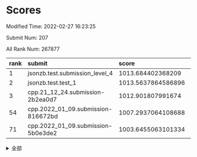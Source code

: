 # Scores

Modified Time: 2022-02-27 16:23:25

Submit Num: 207

All Rank Num: 267877

| rank |               submit               |       score        |       sigma        | pk_num |
| :--- | :--------------------------------- | :----------------- | :----------------- | :----- |
| 1    | jsonzb.test.submission_level_4     | 1013.684402368209  | 0.8069496909220022 | 5176   |
| 2    | jsonzb.test.test_1                 | 1013.5637864586896 | 0.8109534168344589 | 5176   |
| 3    | cpp.21_12_24.submission-2b2ea0d7   | 1012.901807991674  | 0.8002391408057059 | 5178   |
| 54   | cpp.2022_01_09.submission-816672bd | 1007.2937064108688 | 0.727596041396294  | 5174   |
| 71   | cpp.2022_01_09.submission-5b0e3de2 | 1003.6455063101334 | 0.7165159448336275 | 5173   |


<details>
<summary>全部</summary>

| rank |                 submit                 |       score        |       sigma        | pk_num |
| :--- | :------------------------------------- | :----------------- | :----------------- | :----- |
| 1    | jsonzb.test.submission_level_4         | 1013.684402368209  | 0.8069496909220022 | 5176   |
| 2    | jsonzb.test.test_1                     | 1013.5637864586896 | 0.8109534168344589 | 5176   |
| 3    | cpp.21_12_24.submission-2b2ea0d7       | 1012.901807991674  | 0.8002391408057059 | 5178   |
| 4    | gobigger.level_3.submission_level_3_44 | 1011.8821593831263 | 0.7703864120098433 | 5182   |
| 5    | gobigger.level_3.submission_level_3_38 | 1011.8820860788949 | 0.7751128401960605 | 5175   |
| 6    | gobigger.level_3.submission_level_3_5  | 1011.2573093259822 | 0.7980545020237555 | 5174   |
| 7    | gobigger.level_3.submission_level_3_8  | 1010.9848299708411 | 0.7694309190767668 | 5177   |
| 8    | gobigger.level_3.submission_level_3_19 | 1010.9230212360239 | 0.7664164474103674 | 5180   |
| 9    | gobigger.level_3.submission_level_3_31 | 1010.9035614731575 | 0.76718405464676   | 5180   |
| 10   | gobigger.level_3.submission_level_3_34 | 1010.9033241451348 | 0.7411882140310078 | 5177   |
| 11   | gobigger.level_3.submission_level_3_42 | 1010.738449381069  | 0.7507948565913398 | 5179   |
| 12   | gobigger.level_3.submission_level_3_37 | 1010.7103061831873 | 0.7573674498572104 | 5174   |
| 13   | gobigger.level_3.submission_level_3_32 | 1010.6830654450948 | 0.7611489235109377 | 5179   |
| 14   | gobigger.level_3.submission_level_3_18 | 1010.6370646578819 | 0.7741922795838337 | 5171   |
| 15   | gobigger.level_3.submission_level_3_46 | 1010.3620271571511 | 0.7709990869688466 | 5175   |
| 16   | gobigger.level_3.submission_level_3_15 | 1010.314238105112  | 0.7704681335293492 | 5179   |
| 17   | gobigger.level_3.submission_level_3_36 | 1010.2800559065952 | 0.7565335573631196 | 5173   |
| 18   | gobigger.level_3.submission_level_3_28 | 1010.2495416107348 | 0.7746531585442678 | 5174   |
| 19   | gobigger.level_3.submission_level_3_40 | 1010.2357817237657 | 0.759563766945345  | 5182   |
| 20   | gobigger.level_3.submission_level_3_16 | 1010.1801296739724 | 0.7615233236401934 | 5171   |
| 21   | gobigger.level_3.submission_level_3_24 | 1010.1445539161577 | 0.7686682420493898 | 5177   |
| 22   | gobigger.level_3.submission_level_3_3  | 1010.1087708221471 | 0.7612680355772814 | 5176   |
| 23   | gobigger.level_3.submission_level_3_22 | 1010.1068299001666 | 0.7685573829031301 | 5176   |
| 24   | gobigger.level_3.submission_level_3_30 | 1010.074003246532  | 0.7658537191533709 | 5175   |
| 25   | gobigger.level_3.submission_level_3_25 | 1010.0020131650627 | 0.7672745821046586 | 5173   |
| 26   | gobigger.level_3.submission_level_3_35 | 1009.9888160090984 | 0.7747581252530128 | 5173   |
| 27   | gobigger.level_3.submission_level_3_10 | 1009.9795967333622 | 0.7590341336465325 | 5176   |
| 28   | gobigger.level_3.submission_level_3_6  | 1009.9619261202047 | 0.7883578970780617 | 5177   |
| 29   | gobigger.level_3.submission_level_3_48 | 1009.9384920023898 | 0.7604647857286532 | 5179   |
| 30   | gobigger.level_3.submission_level_3_7  | 1009.9157428732123 | 0.7427328933341296 | 5176   |
| 31   | gobigger.level_3.submission_level_3_23 | 1009.8703075645586 | 0.7532061173171287 | 5175   |
| 32   | gobigger.level_3.submission_level_3_1  | 1009.8628354042324 | 0.7547446758591871 | 5177   |
| 33   | gobigger.level_3.submission_level_3_14 | 1009.8616293249119 | 0.741816198233166  | 5177   |
| 34   | gobigger.level_3.submission_level_3_41 | 1009.8200072740118 | 0.7386817807047515 | 5175   |
| 35   | gobigger.level_3.submission_level_3_4  | 1009.8133395267816 | 0.7573266774280532 | 5178   |
| 36   | gobigger.level_3.submission_level_3_21 | 1009.7777727218607 | 0.758807052158617  | 5171   |
| 37   | gobigger.level_3.submission_level_3_33 | 1009.7363899653978 | 0.7526860317736358 | 5177   |
| 38   | gobigger.level_3.submission_level_3_27 | 1009.5515176633086 | 0.7701869233653792 | 5178   |
| 39   | gobigger.level_3.submission_level_3_39 | 1009.5312997270782 | 0.745083925778541  | 5176   |
| 40   | gobigger.level_3.submission_level_3_12 | 1009.5310494861907 | 0.7575204364033176 | 5172   |
| 41   | gobigger.level_3.submission_level_3_13 | 1009.4074399808284 | 0.7500102030572918 | 5175   |
| 42   | gobigger.level_3.submission_level_3_45 | 1009.3735246249295 | 0.7510180752506893 | 5179   |
| 43   | gobigger.level_3.submission_level_3_2  | 1009.3714553089791 | 0.7479268752766914 | 5177   |
| 44   | gobigger.level_3.submission_level_3_9  | 1009.3594405861293 | 0.7359213138328853 | 5180   |
| 45   | gobigger.level_3.submission_level_3_47 | 1009.2842806103369 | 0.7522100235981568 | 5174   |
| 46   | gobigger.level_3.submission_level_3_43 | 1009.1184593872343 | 0.7280723564626647 | 5172   |
| 47   | gobigger.level_3.submission_level_3_20 | 1009.0311615179323 | 0.7386148639341963 | 5175   |
| 48   | gobigger.level_3.submission_level_3_11 | 1009.0015895342476 | 0.7446027989124167 | 5178   |
| 49   | gobigger.level_3.submission_level_3_17 | 1008.9803228839534 | 0.7351256686383504 | 5177   |
| 50   | gobigger.level_3.submission_level_3_26 | 1008.7706988332657 | 0.7418053072574434 | 5177   |
| 51   | gobigger.level_3.submission_level_3_0  | 1008.6584676996637 | 0.7497082079841206 | 5175   |
| 52   | gobigger.level_3.submission_level_3_49 | 1008.4872243400839 | 0.7306136959003235 | 5174   |
| 53   | gobigger.level_3.submission_level_3_29 | 1008.1966675092808 | 0.7581528106608028 | 5176   |
| 54   | cpp.2022_01_09.submission-816672bd     | 1007.2937064108688 | 0.727596041396294  | 5174   |
| 55   | gobigger.level_1.submission_level_1_42 | 1004.9847706911199 | 0.7292073514771955 | 5177   |
| 56   | gobigger.level_1.submission_level_1_17 | 1004.9789635194563 | 0.7247097988205999 | 5183   |
| 57   | gobigger.level_1.submission_level_1_1  | 1004.7576918813174 | 0.7352953502362933 | 5174   |
| 58   | gobigger.level_1.submission_level_1_13 | 1004.6798835039633 | 0.7150806877092448 | 5175   |
| 59   | gobigger.level_1.submission_level_1_46 | 1004.4650298384313 | 0.7117411414430971 | 5174   |
| 60   | gobigger.level_1.submission_level_1_7  | 1004.2041849668069 | 0.7167394182931514 | 5179   |
| 61   | gobigger.level_1.submission_level_1_40 | 1004.0724922832816 | 0.7191588517426584 | 5174   |
| 62   | gobigger.level_1.submission_level_1_32 | 1004.0357991057346 | 0.7202522826996471 | 5176   |
| 63   | gobigger.level_1.submission_level_1_5  | 1003.9469092267651 | 0.7006358244793676 | 5176   |
| 64   | gobigger.level_1.submission_level_1_24 | 1003.9344073992481 | 0.7233296162942411 | 5178   |
| 65   | gobigger.level_1.submission_level_1_15 | 1003.8355193651545 | 0.7234224274564357 | 5178   |
| 66   | gobigger.level_1.submission_level_1_16 | 1003.8221589369856 | 0.7229074883024391 | 5178   |
| 67   | gobigger.level_1.submission_level_1_49 | 1003.7431872516875 | 0.7245008276042357 | 5179   |
| 68   | gobigger.level_1.submission_level_1_41 | 1003.6964461214824 | 0.7133078409641608 | 5179   |
| 69   | gobigger.level_1.submission_level_1_11 | 1003.6494750449885 | 0.7207138290887212 | 5171   |
| 70   | gobigger.level_1.submission_level_1_19 | 1003.6465592173247 | 0.7110561630434666 | 5176   |
| 71   | cpp.2022_01_09.submission-5b0e3de2     | 1003.6455063101334 | 0.7165159448336275 | 5173   |
| 72   | gobigger.level_1.submission_level_1_48 | 1003.6341960322146 | 0.7077372834405432 | 5173   |
| 73   | gobigger.level_1.submission_level_1_25 | 1003.6250056286738 | 0.7128553849870967 | 5177   |
| 74   | gobigger.level_1.submission_level_1_39 | 1003.6133863568525 | 0.7195959636043261 | 5180   |
| 75   | gobigger.level_1.submission_level_1_29 | 1003.603703772361  | 0.7138746484162236 | 5173   |
| 76   | gobigger.level_1.submission_level_1_47 | 1003.5583572620566 | 0.7214052237773746 | 5174   |
| 77   | gobigger.level_1.submission_level_1_38 | 1003.5074730598992 | 0.7134499594466673 | 5176   |
| 78   | gobigger.level_1.submission_level_1_34 | 1003.4648325868806 | 0.730018845164272  | 5180   |
| 79   | gobigger.level_1.submission_level_1_30 | 1003.4454171970897 | 0.7110070983874435 | 5172   |
| 80   | gobigger.level_1.submission_level_1_20 | 1003.3972215860679 | 0.7177659106411793 | 5180   |
| 81   | gobigger.level_1.submission_level_1_36 | 1003.2704830266575 | 0.7130028766561898 | 5181   |
| 82   | gobigger.level_1.submission_level_1_28 | 1003.2168357860925 | 0.7134985159228867 | 5172   |
| 83   | gobigger.level_1.submission_level_1_10 | 1003.204497730025  | 0.7278413724052123 | 5174   |
| 84   | gobigger.level_1.submission_level_1_37 | 1003.1408698195781 | 0.7161942010239561 | 5182   |
| 85   | gobigger.level_1.submission_level_1_9  | 1003.072430848253  | 0.7208813703654091 | 5175   |
| 86   | gobigger.level_1.submission_level_1_35 | 1003.0438070035297 | 0.7180832514773209 | 5178   |
| 87   | gobigger.level_1.submission_level_1_14 | 1003.0336069250687 | 0.7101227926207265 | 5180   |
| 88   | gobigger.level_1.submission_level_1_12 | 1003.0227386479546 | 0.7201676213130833 | 5174   |
| 89   | gobigger.level_1.submission_level_1_2  | 1003.0042601785821 | 0.7264086227178702 | 5182   |
| 90   | gobigger.level_1.submission_level_1_8  | 1002.9676926474275 | 0.7121325869560625 | 5179   |
| 91   | gobigger.level_1.submission_level_1_31 | 1002.935124000025  | 0.7073746171667948 | 5179   |
| 92   | gobigger.level_1.submission_level_1_27 | 1002.8688202828312 | 0.72491857482648   | 5177   |
| 93   | gobigger.level_1.submission_level_1_4  | 1002.74345836171   | 0.704300811831832  | 5177   |
| 94   | gobigger.level_1.submission_level_1_21 | 1002.7404639228187 | 0.7077760988290812 | 5177   |
| 95   | gobigger.level_1.submission_level_1_33 | 1002.7104011268169 | 0.7192074116802258 | 5174   |
| 96   | gobigger.level_1.submission_level_1_43 | 1002.6798144141737 | 0.7076554326760117 | 5179   |
| 97   | gobigger.level_1.submission_level_1_45 | 1002.6489120935137 | 0.7162218476060199 | 5179   |
| 98   | gobigger.level_1.submission_level_1_6  | 1002.526118360044  | 0.713107247284909  | 5179   |
| 99   | gobigger.level_1.submission_level_1_23 | 1002.4841998838651 | 0.7112808968945237 | 5177   |
| 100  | gobigger.level_1.submission_level_1_18 | 1002.3714324977419 | 0.7153827056575329 | 5181   |
| 101  | gobigger.level_1.submission_level_1_26 | 1002.3428261429535 | 0.7091454973915151 | 5171   |
| 102  | gobigger.level_1.submission_level_1_3  | 1002.3276420329698 | 0.7192377994492201 | 5179   |
| 103  | gobigger.level_1.submission_level_1_22 | 1002.2310859360823 | 0.7201940224655142 | 5172   |
| 104  | gobigger.level_1.submission_level_1_44 | 1002.0822270413652 | 0.7200299522928493 | 5177   |
| 105  | gobigger.level_1.submission_level_1_0  | 1001.866761922932  | 0.7072272542687914 | 5174   |
| 106  | gobigger.random.submission_random_38   | 997.1554522143603  | 0.7002908475415544 | 5176   |
| 107  | gobigger.random.submission_random_36   | 997.1235593223242  | 0.7097916423640143 | 5176   |
| 108  | gobigger.random.submission_random_19   | 997.0951678454653  | 0.7103833494688095 | 5177   |
| 109  | gobigger.random.submission_random_5    | 996.9464569263491  | 0.7111352927296015 | 5175   |
| 110  | gobigger.random.submission_random_20   | 996.9310526888006  | 0.7117359355262736 | 5178   |
| 111  | gobigger.random.submission_random_12   | 996.9183646753925  | 0.7061574157933358 | 5175   |
| 112  | gobigger.random.submission_random_23   | 996.7023889381928  | 0.719676373745543  | 5173   |
| 113  | gobigger.random.submission_random_28   | 996.4876785395519  | 0.6979570392969356 | 5177   |
| 114  | gobigger.random.submission_random_17   | 996.484073003432   | 0.7165135414392678 | 5183   |
| 115  | gobigger.random.submission_random_18   | 996.4365819376288  | 0.7160569260884552 | 5182   |
| 116  | gobigger.random.submission_random_22   | 996.4270809550634  | 0.7142677362767142 | 5173   |
| 117  | gobigger.random.submission_random_30   | 996.3787483929639  | 0.7168798449329343 | 5175   |
| 118  | gobigger.random.submission_random_24   | 996.3767101537653  | 0.7071671284951616 | 5175   |
| 119  | gobigger.random.submission_random_34   | 996.3066120394185  | 0.7009356579807009 | 5174   |
| 120  | gobigger.random.submission_random_2    | 996.2763837459439  | 0.7197308021756454 | 5177   |
| 121  | gobigger.random.submission_random_45   | 996.2746453437895  | 0.7033015514276179 | 5177   |
| 122  | gobigger.random.submission_random_15   | 996.2414327547884  | 0.7118199039666612 | 5176   |
| 123  | gobigger.random.submission_random_3    | 996.209226645391   | 0.712904433078378  | 5175   |
| 124  | gobigger.random.submission_random_0    | 996.168878285684   | 0.7079331829238869 | 5169   |
| 125  | gobigger.random.submission_random_47   | 996.1446921009587  | 0.6959457224048904 | 5175   |
| 126  | gobigger.random.submission_random_35   | 996.1275196739628  | 0.7183091612504274 | 5178   |
| 127  | gobigger.random.submission_random_1    | 996.1080150768965  | 0.714194671030492  | 5174   |
| 128  | gobigger.random.submission_random_42   | 996.0470575326214  | 0.7050600697494229 | 5177   |
| 129  | gobigger.random.submission_random_4    | 996.0338778008487  | 0.7115282013495635 | 5178   |
| 130  | gobigger.random.submission_random_49   | 996.0152467664751  | 0.6975152894156632 | 5176   |
| 131  | gobigger.random.submission_random_10   | 995.9959885870387  | 0.7113805666255899 | 5175   |
| 132  | gobigger.random.submission_random_13   | 995.9910952636634  | 0.7203036646798073 | 5179   |
| 133  | gobigger.random.submission_random_27   | 995.9617262554691  | 0.7220902681299093 | 5177   |
| 134  | gobigger.random.submission_random_41   | 995.9433356987008  | 0.7187215087780235 | 5173   |
| 135  | gobigger.random.submission_random_43   | 995.9231393930562  | 0.7117294131053441 | 5176   |
| 136  | gobigger.random.submission_random_37   | 995.8628703904343  | 0.6984631018383933 | 5178   |
| 137  | gobigger.random.submission_random_48   | 995.7571120902284  | 0.7080650775657805 | 5175   |
| 138  | gobigger.random.submission_random_46   | 995.7210364625718  | 0.7137161251116618 | 5180   |
| 139  | gobigger.random.submission_random_32   | 995.6977890889133  | 0.7064084913914218 | 5177   |
| 140  | gobigger.random.submission_random_8    | 995.5858783035754  | 0.7198405336721494 | 5175   |
| 141  | gobigger.random.submission_random_16   | 995.5467032610715  | 0.7007538570433294 | 5179   |
| 142  | gobigger.random.submission_random_14   | 995.5045834829162  | 0.7139358221569941 | 5175   |
| 143  | gobigger.random.submission_random_33   | 995.4966667969737  | 0.6880965780944475 | 5181   |
| 144  | gobigger.random.submission_random_21   | 995.4105998320699  | 0.7191377384957357 | 5177   |
| 145  | gobigger.random.submission_random_29   | 995.4028609186531  | 0.7086318737156868 | 5175   |
| 146  | gobigger.random.submission_random_7    | 995.3499878263318  | 0.6996630397842348 | 5174   |
| 147  | gobigger.random.submission_random_39   | 995.3429511151887  | 0.7151437934966375 | 5173   |
| 148  | gobigger.random.submission_random_6    | 995.3250928720454  | 0.7260195788371445 | 5182   |
| 149  | gobigger.random.submission_random_9    | 995.3080688825596  | 0.7131657048854708 | 5175   |
| 150  | gobigger.random.submission_random_26   | 995.2675956745614  | 0.7113580205350926 | 5179   |
| 151  | gobigger.random.submission_random_40   | 995.0047201766987  | 0.738981069322502  | 5182   |
| 152  | gobigger.random.submission_random_44   | 994.9805839305809  | 0.7201576196040337 | 5179   |
| 153  | gobigger.random.submission_random_11   | 994.8363449051162  | 0.7095143189844215 | 5175   |
| 154  | gobigger.level_2.submission_level_2_43 | 994.2143030089674  | 0.7414850622855776 | 5178   |
| 155  | gobigger.level_2.submission_level_2_13 | 994.0948011966747  | 0.7276170681429147 | 5177   |
| 156  | gobigger.level_2.submission_level_2_29 | 994.082285827676   | 0.7375994886781112 | 5178   |
| 157  | gobigger.random.submission_random_25   | 993.8778625659968  | 0.72138960706307   | 5173   |
| 158  | gobigger.random.submission_random_31   | 993.8679118737928  | 0.7273460657197335 | 5176   |
| 159  | gobigger.level_2.submission_level_2_4  | 993.8306119425741  | 0.7300410814592748 | 5170   |
| 160  | gobigger.level_2.submission_level_2_46 | 993.7786797158915  | 0.7331333238882898 | 5169   |
| 161  | gobigger.level_2.submission_level_2_39 | 993.7347504593233  | 0.7603393882885426 | 5179   |
| 162  | gobigger.level_2.submission_level_2_38 | 993.2156810682617  | 0.7319247995029262 | 5179   |
| 163  | gobigger.level_2.submission_level_2_24 | 992.8684303669959  | 0.7567691445899543 | 5178   |
| 164  | gobigger.level_2.submission_level_2_25 | 992.8244687656212  | 0.7313845703554002 | 5173   |
| 165  | gobigger.level_2.submission_level_2_12 | 992.7898853261037  | 0.7389482530817644 | 5176   |
| 166  | gobigger.level_2.submission_level_2_19 | 992.7329712222785  | 0.7311631542707775 | 5176   |
| 167  | gobigger.level_2.submission_level_2_15 | 992.6618436432152  | 0.7492102599580797 | 5180   |
| 168  | gobigger.level_2.submission_level_2_34 | 992.4166945074301  | 0.7508919013866924 | 5180   |
| 169  | gobigger.level_2.submission_level_2_35 | 992.316778876562   | 0.7454320590487425 | 5179   |
| 170  | gobigger.level_2.submission_level_2_32 | 992.1754781493535  | 0.7265349728286588 | 5173   |
| 171  | gobigger.level_2.submission_level_2_8  | 992.1639445214861  | 0.7578422679037532 | 5177   |
| 172  | gobigger.level_2.submission_level_2_18 | 992.1635640704721  | 0.7385087008049509 | 5176   |
| 173  | gobigger.level_2.submission_level_2_11 | 992.059071789374   | 0.7495996859565238 | 5171   |
| 174  | gobigger.level_2.submission_level_2_17 | 992.0114979357052  | 0.7554081027904068 | 5178   |
| 175  | gobigger.level_2.submission_level_2_44 | 992.0079621635982  | 0.734393757951354  | 5173   |
| 176  | gobigger.level_2.submission_level_2_30 | 991.9969384027521  | 0.7311506938191668 | 5176   |
| 177  | gobigger.level_2.submission_level_2_0  | 991.9558560789392  | 0.7561019681375616 | 5176   |
| 178  | gobigger.level_2.submission_level_2_22 | 991.9233321786311  | 0.7314515998473975 | 5179   |
| 179  | gobigger.level_2.submission_level_2_33 | 991.8655899640476  | 0.7487110500536076 | 5171   |
| 180  | gobigger.level_2.submission_level_2_42 | 991.8425825838362  | 0.7472038701497105 | 5177   |
| 181  | gobigger.level_2.submission_level_2_26 | 991.8066786951856  | 0.7331739517062347 | 5178   |
| 182  | gobigger.level_2.submission_level_2_23 | 991.7614061002587  | 0.7633021034367334 | 5178   |
| 183  | gobigger.level_2.submission_level_2_27 | 991.7188870458259  | 0.7497048802882081 | 5175   |
| 184  | gobigger.level_2.submission_level_2_28 | 991.705587144199   | 0.737285460017116  | 5174   |
| 185  | gobigger.level_2.submission_level_2_37 | 991.6808993524697  | 0.742601384710157  | 5184   |
| 186  | gobigger.level_2.submission_level_2_41 | 991.6385565685619  | 0.7530340015847992 | 5178   |
| 187  | gobigger.level_2.submission_level_2_1  | 991.614387868777   | 0.7356446987099582 | 5177   |
| 188  | gobigger.level_2.submission_level_2_45 | 991.6031218543037  | 0.7497973000276636 | 5178   |
| 189  | gobigger.level_2.submission_level_2_48 | 991.5766039680477  | 0.7510187024235752 | 5182   |
| 190  | gobigger.level_2.submission_level_2_40 | 991.5117449906634  | 0.7353042762111268 | 5180   |
| 191  | gobigger.level_2.submission_level_2_14 | 991.4855581912859  | 0.7456722173034781 | 5174   |
| 192  | gobigger.level_2.submission_level_2_3  | 991.4625068587603  | 0.7468503234025948 | 5177   |
| 193  | gobigger.level_2.submission_level_2_31 | 991.4123416352735  | 0.7636610017318032 | 5171   |
| 194  | gobigger.level_2.submission_level_2_5  | 991.3825013962899  | 0.7521300299462916 | 5177   |
| 195  | gobigger.level_2.submission_level_2_2  | 991.3044049363567  | 0.7533344141884668 | 5168   |
| 196  | gobigger.level_2.submission_level_2_47 | 991.2608079873547  | 0.7527618972072962 | 5177   |
| 197  | gobigger.level_2.submission_level_2_7  | 991.2202440557954  | 0.7495771856778766 | 5180   |
| 198  | gobigger.level_2.submission_level_2_21 | 991.1890650915805  | 0.7469094951180812 | 5174   |
| 199  | gobigger.level_2.submission_level_2_16 | 991.130746327857   | 0.7735448234367258 | 5178   |
| 200  | gobigger.level_2.submission_level_2_10 | 991.11682730591    | 0.7631604518991405 | 5178   |
| 201  | gobigger.level_2.submission_level_2_20 | 991.0658270555805  | 0.7596593025882308 | 5178   |
| 202  | gobigger.level_2.submission_level_2_36 | 990.9397289912584  | 0.7723428512147202 | 5175   |
| 203  | gobigger.level_2.submission_level_2_6  | 990.9223784788874  | 0.7651140337293144 | 5176   |
| 204  | gobigger.level_2.submission_level_2_9  | 990.8521120561286  | 0.7373324705660118 | 5175   |
| 205  | gobigger.level_2.submission_level_2_49 | 990.1832446894924  | 0.7499936416772911 | 5175   |
| 206  | gobigger.none.submission_none_0        | 977.9414990352564  | 1.2811698670218186 | 5176   |
| 207  | gobigger.none.submission_none_1        | 975.3310981341045  | 1.4593345811451082 | 5175   |

</details>
